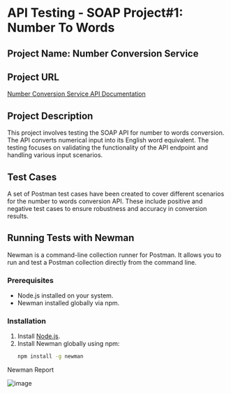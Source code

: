 # API Testing - SOAP Project#1: Number To Words

## Project Name: Number Conversion Service

## Project URL
[Number Conversion Service API Documentation](https://www.dataaccess.com/webservicesserver/NumberConversion.wso?op=NumberToWords)

## Project Description
This project involves testing the SOAP API for number to words conversion. The API converts numerical input into its English word equivalent. The testing focuses on validating the functionality of the API endpoint and handling various input scenarios.

## Test Cases
A set of Postman test cases have been created to cover different scenarios for the number to words conversion API. These include positive and negative test cases to ensure robustness and accuracy in conversion results.

## Running Tests with Newman
Newman is a command-line collection runner for Postman. It allows you to run and test a Postman collection directly from the command line.

### Prerequisites
- Node.js installed on your system.
- Newman installed globally via npm.

### Installation
1. Install [Node.js](https://nodejs.org/).
2. Install Newman globally using npm:
   ```sh
   npm install -g newman


Newman Report

![image](https://github.com/user-attachments/assets/24a8e334-5384-479e-b7ae-2528784e743d)
